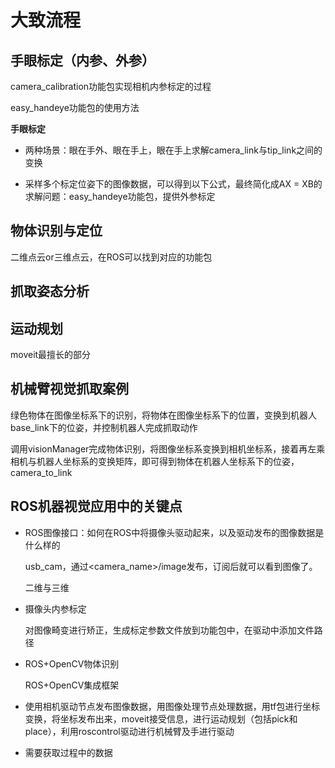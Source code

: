 # 大致流程

## 手眼标定（内参、外参）

camera_calibration功能包实现相机内参标定的过程

easy_handeye功能包的使用方法

**手眼标定**

- 两种场景：眼在手外、眼在手上，眼在手上求解camera_link与tip_link之间的变换

- 采样多个标定位姿下的图像数据，可以得到以下公式，最终简化成AX = XB的求解问题：easy_handeye功能包，提供外参标定

## 物体识别与定位

二维点云or三维点云，在ROS可以找到对应的功能包

## 抓取姿态分析

## 运动规划

moveit最擅长的部分

## 机械臂视觉抓取案例

绿色物体在图像坐标系下的识别，将物体在图像坐标系下的位置，变换到机器人base_link下的位姿，并控制机器人完成抓取动作

调用visionManager完成物体识别，将图像坐标系变换到相机坐标系，接着再左乘相机与机器人坐标系的变换矩阵，即可得到物体在机器人坐标系下的位姿，camera_to_link

## ROS机器视觉应用中的关键点

- ROS图像接口：如何在ROS中将摄像头驱动起来，以及驱动发布的图像数据是什么样的

  usb_cam，通过<camera_name>/image发布，订阅后就可以看到图像了。

  二维与三维

- 摄像头内参标定

  对图像畸变进行矫正，生成标定参数文件放到功能包中，在驱动中添加文件路径

- ROS+OpenCV物体识别

  ROS+OpenCV集成框架

- 使用相机驱动节点发布图像数据，用图像处理节点处理数据，用tf包进行坐标变换，将坐标发布出来，moveit接受信息，进行运动规划（包括pick和place），利用roscontrol驱动进行机械臂及手进行驱动

- 需要获取过程中的数据



